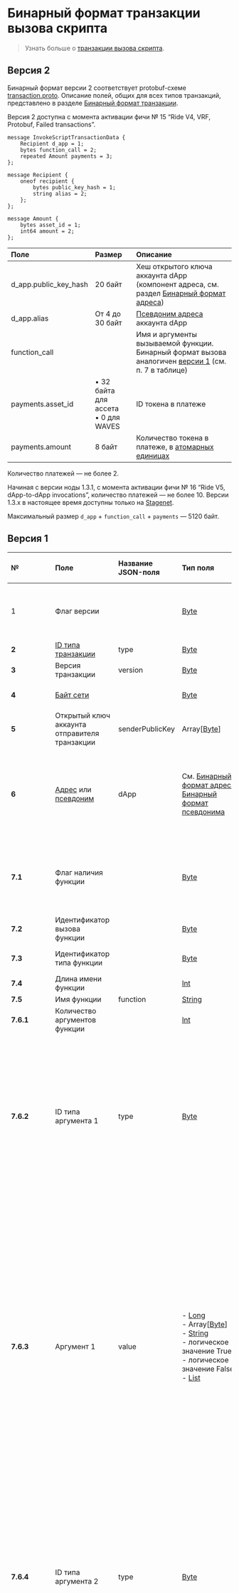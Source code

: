 # Бинарный формат транзакции вызова скрипта

> Узнать больше о [транзакции вызова скрипта](/ru/blockchain/transaction-type/invoke-script-transaction).

## Версия 2

Бинарный формат версии 2 соответствует protobuf-схеме [transaction.proto](https://github.com/wavesplatform/protobuf-schemas/blob/master/proto/waves/transaction.proto). Описание полей, общих для всех типов транзакций, представлено в разделе [Бинарный формат транзакции](/ru/blockchain/binary-format/transaction-binary-format/).

Версия 2 доступна с момента активации фичи № 15 “Ride V4, VRF, Protobuf, Failed transactions”.

```
message InvokeScriptTransactionData {
    Recipient d_app = 1;
    bytes function_call = 2;
    repeated Amount payments = 3;
};

message Recipient {
    oneof recipient {
        bytes public_key_hash = 1;
        string alias = 2;
    };
};

message Amount {
    bytes asset_id = 1;
    int64 amount = 2;
};
```

| Поле | Размер | Описание |
| :--- | :--- | :--- |
| d_app.public_key_hash | 20 байт | Хеш открытого ключа аккаунта dApp (компонент адреса, см. раздел [Бинарный формат адреса](/ru/blockchain/binary-format/address-binary-format)) |
| d_app.alias | От 4 до 30 байт | [Псевдоним адреса](/ru/blockchain/account/alias) аккаунта dApp |
| function_call | | Имя и аргументы вызываемой функции. Бинарный формат вызова аналогичен [версии 1](#версия-1) (см. п. 7 в таблице) |
| payments.asset_id | • 32 байта для ассета<br>• 0 для WAVES | ID токена в платеже |
| payments.amount | 8 байт | Количество токена в платеже, в [атомарных единицах](/ru/blockchain/token/#атомарная-единица) |

Количество платежей — не более 2.

Начиная с версии ноды 1.3.1, с момента активации фичи №&nbsp;16 “Ride V5, dApp-to-dApp invocations”, количество платежей — не более 10. Версии 1.3.x в настоящее время доступны только на [Stagenet](/ru/blockchain/blockchain-network/).

Максимальный размер `d_app` + `function_call` + `payments` — 5120 байт.

## Версия 1

| № | Поле | Название JSON-поля | Тип поля | Размер поля в байтах | Комментарий |
| :--- | :--- | :--- | :--- | :--- | :--- |
| 1 | Флаг версии |  | [Byte](/ru/blockchain/blockchain/blockchain-data-types) | 1 | Указывает, что версия транзакции является второй или выше.<br>Значение должно быть равно 0 |
| **2** | [ID типа транзакции](/ru/blockchain/transaction-type/) | type | [Byte](/ru/blockchain/blockchain/blockchain-data-types) | 1 | Значение должно быть равно 16 |
| **3** | Версия транзакции | version | [Byte](/ru/blockchain/blockchain/blockchain-data-types) | 1 | Значение должно быть равно 1 |
| **4** | [Байт сети](/ru/blockchain/blockchain-network/#байт-сети) |  | [Byte](/ru/blockchain/blockchain/blockchain-data-types) | 1 | 87 — для Mainnet<br>84 — для Testnet<br>83 — для Stagenet |
| **5** | Открытый ключ аккаунта отправителя транзакции | senderPublicKey | Array[[Byte](/ru/blockchain/blockchain/blockchain-data-types)] | 32 |  |
| **6** | [Адрес](/ru/blockchain/account/address) или [псевдоним](/ru/blockchain/account/alias) | dApp | См. [Бинарный формат адреса](/ru/blockchain/binary-format/address-binary-format), [Бинарный формат псевдонима](/ru/blockchain/binary-format/alias-binary-format) | `S` | Если первым байтом поля является 1, то за ним следует адрес. В этом случае `S` = 26.<br>Если первым байтом поля является 2, то за ним следует псевдоним. В этом случае 8&nbsp;<=&nbsp;`S`&nbsp;<=&nbsp;34 |
| **7.1** | Флаг наличия функции |  | [Byte](/ru/blockchain/blockchain/blockchain-data-types) | 1 | 0 — в dApp должна быть вызвана функция по умолчанию.<br>1 — в dApp должна быть вызвана функция из текущей транзакции |
| **7.2** | Идентификатор вызова функции |  | [Byte](/ru/blockchain/blockchain/blockchain-data-types) | 1 | Константа. Значение должно быть равно 9 |
| **7.3** | Идентификатор типа функции |  | [Byte](/ru/blockchain/blockchain/blockchain-data-types) | 1 | Константа. Значение должно быть равно 1 |
| **7.4** | Длина имени функции | | [Int](/ru/blockchain/blockchain/blockchain-data-types) | 4 |  |
| **7.5** | Имя функции | function | [String](/ru/blockchain/blockchain/blockchain-data-types) | До 255 |  |
| **7.6.1** | Количество аргументов функции |  | [Int](/ru/blockchain/blockchain/blockchain-data-types) | 4 |  |
| **7.6.2** | ID типа аргумента 1 | type | [Byte](/ru/blockchain/blockchain/blockchain-data-types) | 1 | 0 — длинное целое.<br>1 — массив байтов.<br>2 — строка.<br>6 — логическое значение True.<br>7 — логическое значение False.<br>11 — список.<br>Возможность передавать список в качестве аргумента добавлена в версии ноды 1.2.3 и включается после активации фичи №&nbsp;15 “Ride V4, VRF, Protobuf, Failed transactions” |
| **7.6.3** | Аргумент 1 | value | - [Long](/ru/blockchain/blockchain/blockchain-data-types)<br>- Array[[Byte](/ru/blockchain/blockchain/blockchain-data-types)]<br>- [String](/ru/blockchain/blockchain/blockchain-data-types)<br>- логическое значение True<br>- логическое значение False<br>- [List](/ru/ride/data-types/list) | `S` | `S` = 8, если типом является длинное целое.<br>Eсли типом является массив байтов, строка или список, то размер поля ограничен только общим размером транзакции.<br>Если типом является список, то<br>- его длина не должна превышать 1000 элементов,<br>- количество элементов в нем представляют первые 4 байта текущего поля,<br>- каждый элемент сериализуется так же, как и аргумент функции: сначала размещается ID типа элемента, затем его значение.<br>`S` = 0, если типом является логическое значение True или False |
| **7.6.4** | ID типа аргумента 2 | type | [Byte](/ru/blockchain/blockchain/blockchain-data-types) | 1 | 0 — длинное целое.<br>1 — массив байтов.<br>2 — строка.<br>6 — логическое значение True.<br>7 — логическое значение False.<br>11 — список.<br>Возможность передавать список в качестве аргумента добавлена в версии ноды 1.2.3 и включается после активации фичи №&nbsp;15 “Ride V4, VRF, Protobuf, Failed transactions” |
| **7.6.5** | Аргумент 2 | value | - [Long](/ru/blockchain/blockchain/blockchain-data-types)<br>- Array[[Byte](/ru/blockchain/blockchain/blockchain-data-types)]<br>- [String](/ru/blockchain/blockchain/blockchain-data-types)<br>- логическое значение True<br>- логическое значение False<br>- [List](/ru/ride/data-types/list) | `S` | `S` = 8, если типом является длинное целое.<br>Eсли типом является массив байтов, строка или список, то размер поля ограничен только общим размером транзакции.<br>Если типом является список, то<br>- его длина не должна превышать 1000 элементов,<br>- количество элементов в нем представляют первые 4 байта текущего поля,<br>- каждый элемент сериализуется так же, как и аргумент функции: сначала размещается ID типа элемента, затем его значение.<br>`S` = 0, если типом является логическое значение True или False |
| ... | ... | ... | ... | ... | ... |
| **7.6.[2&nbsp;×&nbsp;N]** | ID типа аргумента N | type | [Byte](/ru/blockchain/blockchain/blockchain-data-types) | 1 | 0 — длинное целое.<br>1 — массив байтов.<br>2 — строка.<br>6 — логическое значение True.<br>7 — логическое значение False.<br>11 — список.<br>Возможность передавать список в качестве аргумента добавлена в версии ноды 1.2.3 и включается после активации фичи №&nbsp;15 “Ride V4, VRF, Protobuf, Failed transactions” |
| **7.6.[2&nbsp;×&nbsp;N&nbsp;+&nbsp;1]** | Аргумент N | value | - [Long](/ru/blockchain/blockchain/blockchain-data-types)<br>- Array[[Byte](/ru/blockchain/blockchain/blockchain-data-types)]<br>- [String](/ru/blockchain/blockchain/blockchain-data-types)<br>- логическое значение True<br>- логическое значение False<br>- [List](/ru/ride/data-types/list) | `S` | `S` = 8, если типом является длинное целое.<br>Eсли типом является массив байтов, строка или список, то размер поля ограничен только общим размером транзакции.<br>Если типом является список, то<br>- его длина не должна превышать 1000 элементов,<br>- количество элементов в нем представляют первые 4 байта текущего поля,<br>- каждый элемент сериализуется так же, как и аргумент функции: сначала размещается ID типа элемента, затем его значение.<br>`S` = 0, если типом является логическое значение True или False |
| **8.1** | Количество платежей |  | [Short](/ru/blockchain/blockchain/blockchain-data-types) | 2 |  |
| **8.2** | Длина платежа 1 | | [Short](/ru/blockchain/blockchain/blockchain-data-types) | 2 | |
| **8.3** | Количество токена в платеже 1 | amount | [Long](/ru/blockchain/blockchain/blockchain-data-types) | 8 |  |
| **8.4** | Флаг токена платежа 1 |  | [Byte](/ru/blockchain/blockchain/blockchain-data-types) | 1 | 0 — WAVES.<br>1 — другой токен |
| **8.5** | ID токена платежа 1 | assetId | Array[[Byte](/ru/blockchain/blockchain/blockchain-data-types)] | 32 |  |
| ... | ... | ... | ... | ... | ... |
| **8.[4&nbsp;×&nbsp;N&nbsp;–&nbsp;2]** | Длина платежа N | | [Short](/ru/blockchain/blockchain/blockchain-data-types) | 2 | |
| **8.[4&nbsp;×&nbsp;N&nbsp;–&nbsp;1]** | Количество токена в платеже N | amount | [Long](/ru/blockchain/blockchain/blockchain-data-types) | 8 |  |
| **8.[4&nbsp;×&nbsp;N]** | Флаг токена платежа N |  | [Byte](/ru/blockchain/blockchain/blockchain-data-types) | 1 | 0 — [WAVES](/ru/blockchain/token/waves).<br>1 — другой токен |
| **8.[4&nbsp;×&nbsp;N&nbsp;+&nbsp;1]** | ID токена платежа N | assetId | Array[[Byte](/ru/blockchain/blockchain/blockchain-data-types)] | 32 |  |
| **9** | [Комиссия за транзакцию](/ru/blockchain/transaction/transaction-fee) | fee | [Long](/ru/blockchain/blockchain/blockchain-data-types) | 8 |  |
| **10.1** | Флаг токена комиссии | [Byte](/ru/blockchain/blockchain/blockchain-data-types) | 1 | 0 — WAVES<br>1 — другой токен |
| **10.2** | ID токена комиссии | feeAssetId | Array[[Byte](/ru/blockchain/blockchain/blockchain-data-types)] | `S` | `S` = 0, если токеном является WAVES.<br>`S` = 32, если это другой токен |
| **11** | Временная метка транзакции | timestamp | [Long](/ru/blockchain/blockchain/blockchain-data-types) | 8 |  |
| 12 | [Подтверждения транзакции](/ru/blockchain/transaction/transaction-proof) | proofs | См. раздел [Бинарный формат подтверждений](/ru/blockchain/binary-format/transaction-proof-binary-format) | `S` | Если массив пустой, то `S` = 3. <br>Если массив не пустой, то `S` = 3 + 2 × `N` + 64 × `N`, где `N` — количество подтверждений в массиве.<br>Максимальное количество подтверждений в массиве — 8. Размер каждого подтверждения — 64 байта |

> Поля, номера которых выделены жирным шрифтом, составляют байты тела транзакции.

Максимальный размер транзакции, включая `proofs`, — 5120 байт.

## JSON-представление транзакции

Смотрите [пример](https://nodes.wavesnodes.com/transactions/info/7CVjf5KGRRYj6UyTC2Etuu4cUxx9qQnCJox8vw9Gy9yq) в Node API.
